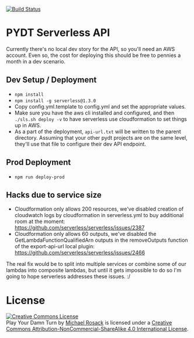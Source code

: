 [![Build Status](https://travis-ci.org/pydt/api.svg?branch=master)](https://travis-ci.org/pydt/api)

# PYDT Serverless API

Currently there's no local dev story for the API, so you'll need an AWS account.
Even so, the cost for deploying this should be free to pennies a month in a dev scenario.

## Dev Setup / Deployment

* `npm install`
* `npm install -g serverless@1.3.0`
* Copy config.yml.template to config.yml and set the appropriate values.
* Make sure you have the aws cli installed and configured, and then `./sls.sh deploy -v` to have serverless use cloudformation to set things up in AWS.
* As a part of the deployment, `api-url.txt` will be written to the parent directory. Assuming that your other pydt projects are on the same level, they'll use that file to configure their dev API endpoint.

## Prod Deployment

* `npm run deploy-prod`

## Hacks due to service size

* Cloudformation only allows 200 resources, we've disabled creation of cloudwatch logs by cloudformation in serverless.yml to buy additional room at the moment: https://github.com/serverless/serverless/issues/2387
* Cloudformation only allows 60 outputs, we've disabled the GetLambdaFunctionQualifiedArn outputs in the removeOutputs function of the export-api-url local plugin: https://github.com/serverless/serverless/issues/2466

The real fix would be to split into multiple services or combine some of our lambdas into composite lambdas, but until it gets impossible to do so I'm going to hope serverless addresses these issues. :/

# License

<a rel="license" href="http://creativecommons.org/licenses/by-nc-sa/4.0/"><img alt="Creative Commons License" style="border-width:0" src="https://i.creativecommons.org/l/by-nc-sa/4.0/88x31.png" /></a><br /><span xmlns:dct="http://purl.org/dc/terms/" href="http://purl.org/dc/dcmitype/InteractiveResource" property="dct:title" rel="dct:type">Play Your Damn Turn</span> by <a xmlns:cc="http://creativecommons.org/ns#" href="https://www.playyourdamnturn.com" property="cc:attributionName" rel="cc:attributionURL">Michael Rosack</a> is licensed under a <a rel="license" href="http://creativecommons.org/licenses/by-nc-sa/4.0/">Creative Commons Attribution-NonCommercial-ShareAlike 4.0 International License</a>.
